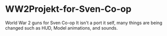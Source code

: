 # WW2Projekt-for-Sven-Co-op
World War 2 guns for Sven Co-op
It isn't a port it self, many things are being changed such as HUD, Model animations, and sounds.
